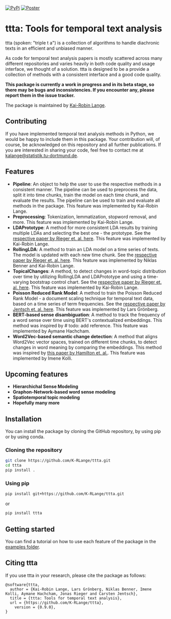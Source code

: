 [![PyPi](https://img.shields.io/pypi/v/ttta.svg)](https://pypi.org/project/ttta/)
[![Poster](https://badgen.net/badge/Poster/CPSS@Konvens24/red?icon=github)](https://github.com/K-RLange/ttta/blob/main/docs/poster.pdf)
# ttta: Tools for temporal text analysis
ttta (spoken: "triple t a") is a collection of algorithms to handle diachronic texts in an efficient and unbiased manner. 

As code for temporal text analysis papers is mostly scattered across many different repositories and varies heavily in both code quality and usage interface, we thought of a solution. ttta is designed to be a provide a collection of methods with a consistent interface and a good code quality.

**This package is currently a work in progress and in its beta stage, so there may be bugs and inconsistencies. If you encounter any, please report them in the issue tracker.**

The package is maintained by [Kai-Robin Lange](https://lwus.statistik.tu-dortmund.de/en/chair/team/lange/).
## Contributing
If you have implemented temporal text analysis methods in Python, we would be happy to include them in this package. Your contribution will, of course, be acknowledged on this repository and all further publications. If you are interested in sharing your code, feel free to contact me at [kalange\@statistik.tu-dortmund.de](mailto:kalange@statistik.tu-dortmund.de?subject=ttta%20contribution).

## Features
- **Pipeline**: An object to help the user to use the respective methods in a consistent manner. The pipeline can be used to preprocess the data, split it into time chunks, train the model on each time chunk, and evaluate the results. The pipeline can be used to train and evaluate all methods in the package. This feature was implemented by Kai-Robin Lange.
- **Preprocessing**: Tokenization, lemmatization, stopword removal, and more. This feature was implemented by Kai-Robin Lange.
- **LDAPrototype**: A method for more consistent LDA results by training multiple LDAs and selecting the best one - the prototype. See the [respective paper by Rieger et. al. here](https://doi.org/10.21203/rs.3.rs-1486359/v1). This feature was implemented by Kai-Robin Lange.
- **RollingLDA**: A method to train an LDA model on a time series of texts. The model is updated with each new time chunk. See the [respective paper by Rieger et. al. here](http://dx.doi.org/10.18653/v1/2021.findings-emnlp.201). This feature was implemented by Niklas Benner and Kai-Robin Lange.
- **TopicalChanges**: A method, to detect changes in word-topic distribution over time by utilizing RollingLDA and LDAPrototype and using a time-varying bootstrap control chart. See the [respective paper by Rieger et. al. here](http://ceur-ws.org/Vol-3117/paper1.pdf). This feature was implemented by Kai-Robin Lange.
- **Poisson Reduced Rank Model**: A method to train the Poisson Reduced Rank Model - a document scaling technique for temporal text data, based on a time series of term frequencies. See the [respective paper by Jentsch et. al. here](https://doi.org/10.1093/biomet/asaa063). This feature was implemented by Lars Grönberg.
- **BERT-based sense disambiguation**: A method to track the frequency of a word sense over time using BERT's contextualized embeddings. This method was inspired by # todo: add reference. This feature was implemented by Aymane Hachcham.
- **Word2Vec-based semantic change detection**: A method that aligns Word2Vec vector spaces, trained on different time chunks, to detect changes in word meaning by comparing the embeddings. This method was inspired by [this paper by Hamilton et. al.](https://aclanthology.org/P16-1141.pdf). This feature was implemented by Imene Kolli.

## Upcoming features
- **Hierarchichal Sense Modeling**
- **Graphon-Network-based word sense modeling**
- **Spatiotemporal topic modeling**
- **Hopefully many more**

## Installation
You can install the package by cloning the GitHub repository, by using pip or by using conda.

### Cloning the repository
```bash
git clone https://github.com/K-RLange/ttta.git
cd ttta
pip install .
```

### Using pip
```bash
pip install git+https://github.com/K-RLange/ttta.git
```
or
```bash
pip install ttta
```

## Getting started
You can find a tutorial on how to use each feature of the package in the [examples folder](https://github.com/K-RLange/ttta/tree/main/examples).

## Citing ttta
If you use ttta in your research, please cite the package as follows:
```
@software{ttta,
  author = {Kai-Robin Lange, Lars Grönberg, Niklas Benner, Imene Kolli, Aymane Hachcham, Jonas Rieger and Carsten Jentsch},
  title = {ttta: Tools for temporal text analysis},
  url = {https://github.com/K-RLange/ttta},
    version = {0.9.0},
}
```
